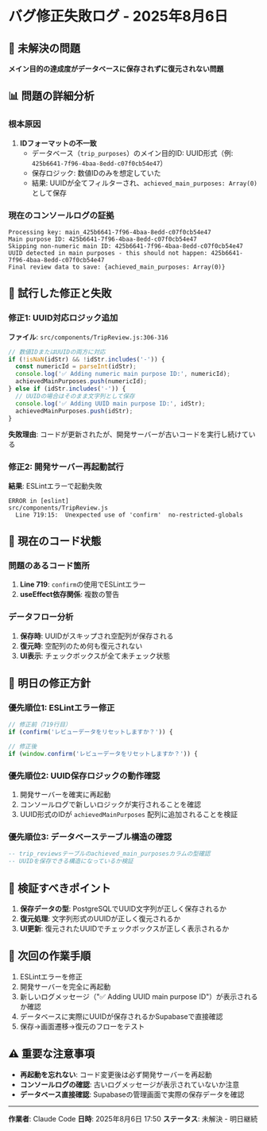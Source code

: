 # バグ修正失敗ログ - 2025年8月6日

## 🚨 未解決の問題
**メイン目的の達成度がデータベースに保存されずに復元されない問題**

## 📊 問題の詳細分析
### 根本原因
1. **IDフォーマットの不一致**
   - データベース（`trip_purposes`）のメイン目的ID: UUID形式（例: `425b6641-7f96-4baa-8edd-c07f0cb54e47`）
   - 保存ロジック: 数値IDのみを想定していた
   - 結果: UUIDが全てフィルターされ、`achieved_main_purposes: Array(0)` として保存

### 現在のコンソールログの証拠
```
Processing key: main_425b6641-7f96-4baa-8edd-c07f0cb54e47
Main purpose ID: 425b6641-7f96-4baa-8edd-c07f0cb54e47
Skipping non-numeric main ID: 425b6641-7f96-4baa-8edd-c07f0cb54e47
UUID detected in main purposes - this should not happen: 425b6641-7f96-4baa-8edd-c07f0cb54e47
Final review data to save: {achieved_main_purposes: Array(0)}
```

## 🔧 試行した修正と失敗
### 修正1: UUID対応ロジック追加
**ファイル**: `src/components/TripReview.js:306-316`
```javascript
// 数値IDまたはUUIDの両方に対応
if (!isNaN(idStr) && !idStr.includes('-')) {
  const numericId = parseInt(idStr);
  console.log('✅ Adding numeric main purpose ID:', numericId);
  achievedMainPurposes.push(numericId);
} else if (idStr.includes('-')) {
  // UUIDの場合はそのまま文字列として保存
  console.log('✅ Adding UUID main purpose ID:', idStr);
  achievedMainPurposes.push(idStr);
}
```

**失敗理由**: コードが更新されたが、開発サーバーが古いコードを実行し続けている

### 修正2: 開発サーバー再起動試行
**結果**: ESLintエラーで起動失敗
```
ERROR in [eslint] 
src/components/TripReview.js
  Line 719:15:  Unexpected use of 'confirm'  no-restricted-globals
```

## 🐛 現在のコード状態
### 問題のあるコード箇所
1. **Line 719**: `confirm`の使用でESLintエラー
2. **useEffect依存関係**: 複数の警告

### データフロー分析
1. **保存時**: UUIDがスキップされ空配列が保存される
2. **復元時**: 空配列のため何も復元されない
3. **UI表示**: チェックボックスが全て未チェック状態

## 🎯 明日の修正方針
### 優先順位1: ESLintエラー修正
```javascript
// 修正前（719行目）
if (confirm('レビューデータをリセットしますか？')) {

// 修正後
if (window.confirm('レビューデータをリセットしますか？')) {
```

### 優先順位2: UUID保存ロジックの動作確認
1. 開発サーバーを確実に再起動
2. コンソールログで新しいロジックが実行されることを確認
3. UUID形式のIDが `achievedMainPurposes` 配列に追加されることを検証

### 優先順位3: データベーステーブル構造の確認
```sql
-- trip_reviewsテーブルのachieved_main_purposesカラムの型確認
-- UUIDを保存できる構造になっているか検証
```

## 📝 検証すべきポイント
1. **保存データの型**: PostgreSQLでUUID文字列が正しく保存されるか
2. **復元処理**: 文字列形式のUUIDが正しく復元されるか
3. **UI更新**: 復元されたUUIDでチェックボックスが正しく表示されるか

## 🚀 次回の作業手順
1. ESLintエラーを修正
2. 開発サーバーを完全に再起動
3. 新しいログメッセージ（"✅ Adding UUID main purpose ID"）が表示されるか確認
4. データベースに実際にUUIDが保存されるかSupabaseで直接確認
5. 保存→画面遷移→復元のフローをテスト

## ⚠️ 重要な注意事項
- **再起動を忘れない**: コード変更後は必ず開発サーバーを再起動
- **コンソールログの確認**: 古いログメッセージが表示されていないか注意
- **データベース直接確認**: Supabaseの管理画面で実際の保存データを確認

---
**作業者**: Claude Code
**日時**: 2025年8月6日 17:50
**ステータス**: 未解決 - 明日継続